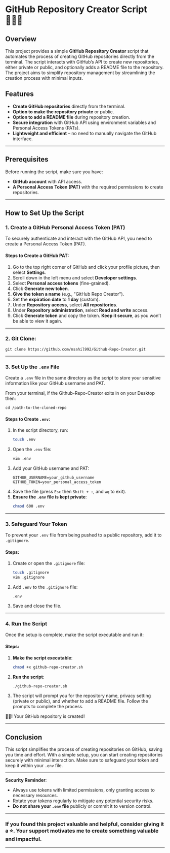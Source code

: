 

# GitHub Repository Creator Script 🧑🏻‍💻

## Overview

This project provides a simple **GitHub Repository Creator** script that automates the process of creating GitHub repositories directly from the terminal. The script interacts with GitHub’s API to create new repositories, either private or public, and optionally adds a README file to the repository. The project aims to simplify repository management by streamlining the creation process with minimal inputs.

## Features
- **Create GitHub repositories** directly from the terminal.
- **Option to make the repository private** or public.
- **Option to add a README file** during repository creation.
- **Secure integration** with GitHub API using environment variables and Personal Access Tokens (PATs).
- **Lightweight and efficient** – no need to manually navigate the GitHub interface.

---

## Prerequisites

Before running the script, make sure you have:
- **GitHub account** with API access.
- **A Personal Access Token (PAT)** with the required permissions to create repositories.

---

## How to Set Up the Script

### 1. Create a GitHub Personal Access Token (PAT)
To securely authenticate and interact with the GitHub API, you need to create a Personal Access Token (PAT).

#### Steps to Create a GitHub PAT:
1. Go to the top right corner of GitHub and click your profile picture, then select **Settings**.
2. Scroll down in the left menu and select **Developer settings**.
3. Select **Personal access tokens** (fine-grained).
4. Click **Generate new token**.
5. **Give the token a name** (e.g., "GitHub Repo Creator").
6. Set the **expiration date** to **1 day** (custom).
7. Under **Repository access**, select **All repositories**.
8. Under **Repository administration**, select **Read and write** access.
9. Click **Generate token** and copy the token. **Keep it secure**, as you won’t be able to view it again.

---

### 2. Git Clone: 
```
git clone https://github.com/nsahil992/Github-Repo-Creator.git
```

---

### 3. Set Up the `.env` File

Create a `.env` file in the same directory as the script to store your sensitive information like your GitHub username and PAT.

From your terminal, if the Github-Repo-Creator exits in on your Desktop then:
```
cd /path-to-the-cloned-repo
```

#### Steps to Create `.env`:
1. In the script directory, run:
   ```bash
   touch .env
   ```
2. Open the `.env` file:
   ```bash
   vim .env
   ```
3. Add your GitHub username and PAT:
   ```
   GITHUB_USERNAME=your_github_username
   GITHUB_TOKEN=your_personal_access_token
   ```
4. Save the file (press `Esc` then `Shift + :`, and `wq` to exit).
5. **Ensure the `.env` file is kept private**:
   ```bash
   chmod 600 .env
   ```

---

### 3. Safeguard Your Token

To prevent your `.env` file from being pushed to a public repository, add it to `.gitignore`.

#### Steps:
1. Create or open the `.gitignore` file:
   ```bash
   touch .gitignore
   vim .gitignore
   ```
2. Add `.env` to the `.gitignore` file:
   ```
   .env
   ```
3. Save and close the file.

---

### 4. Run the Script

Once the setup is complete, make the script executable and run it:

#### Steps:
1. **Make the script executable**:
   ```bash
   chmod +x github-repo-creator.sh
   ```
2. **Run the script**:
   ```bash
   ./github-repo-creator.sh
   ```
3. The script will prompt you for the repository name, privacy setting (private or public), and whether to add a README file. Follow the prompts to complete the process.

**🥳🎉!** Your GitHub repository is created!

---

## Conclusion

This script simplifies the process of creating repositories on GitHub, saving you time and effort. With a simple setup, you can start creating repositories securely with minimal interaction. Make sure to safeguard your token and keep it within your `.env` file.

---

**Security Reminder**:
- Always use tokens with limited permissions, only granting access to necessary resources.
- Rotate your tokens regularly to mitigate any potential security risks.
- **Do not share your `.env` file** publicly or commit it to version control.

---

### If you found this project valuable and helpful, consider giving it a ⭐️. Your support motivates me to create something valuable and impactful.

---
